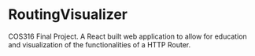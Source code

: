 # RoutingVisualizer
COS316 Final Project. A React built web application to allow for education and visualization of the functionalities of a HTTP Router. 
